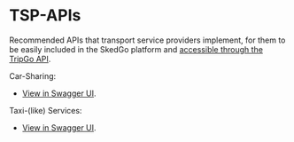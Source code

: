# TSP-APIs
Recommended APIs that transport service providers implement, for them to be easily included in the SkedGo platform and [accessible through the TripGo API](https://developer.tripgo.com).

Car-Sharing:

- [View in Swagger UI](http://petstore.swagger.io/?url=https://raw.githubusercontent.com/skedgo/TSP-APIs/master/car-share.swagger.yaml).

Taxi-(like) Services:

- [View in Swagger UI](http://petstore.swagger.io/?url=https://raw.githubusercontent.com/skedgo/TSP-APIs/master/taxi.swagger.yaml).
